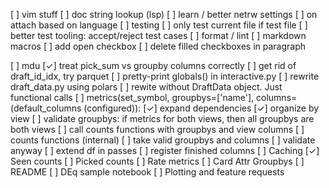 [ ] vim stuff
    [ ] doc string lookup (lsp)
    [ ] learn / better netrw settings
    [ ] on attach based on language
        [ ] testing
            [ ] only test current file if test file
            [ ] better test tooling: accept/reject test cases
        [ ] format / lint
        [ ] markdown macros
            [ ] add open checkbox
            [ ] delete filled checkboxes in paragraph

[ ] mdu
    [✓] treat pick_sum vs groupby columns correctly
    [ ] get rid of draft_id_idx, try parquet
    [ ] pretty-print globals() in interactive.py
    [ ] rewrite draft_data.py using polars
    [ ] rewite without DraftData object. Just functional calls
    [ ] metrics(set_symbol, groupbys=['name'], columns=(default_columns (configured)):
        [✓] expand dependencies
        [✓] organize by view
        [ ] validate groupbys: if metrics for both views, then all groupbys are both views
        [ ] call counts functions with groupbys and view columns
    [ ] counts functions (internal)
        [ ] take valid groupbys and columns
        [ ] validate anyway
        [ ] extend df in passes
        [ ] register finished columns 
    [ ] Caching
    [✓] Seen counts
    [ ] Picked counts
    [ ] Rate metrics
    [ ] Card Attr Groupbys
    [ ] README
    [ ] DEq sample notebook
    [ ] Plotting and feature requests

